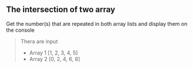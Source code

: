 ## The intersection of two array
Get the number(s) that are repeated in both array lists and display them on the console


> Thera are input
> * Array 1 [1, 2, 3, 4, 5] 
> * Array 2 [0, 2, 4, 6, 8]
> 
